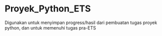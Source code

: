 # Proyek_Python_ETS
Digunakan untuk menyimpan progress/hasil dari pembuatan tugas proyek python, dan untuk memenuhi tugas pra-ETS
